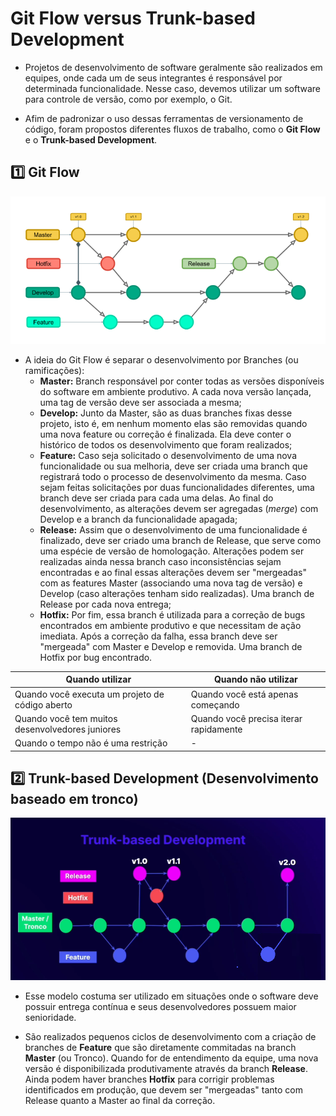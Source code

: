 # Git Flow versus Trunk-based Development

- Projetos de desenvolvimento de software geralmente são realizados em equipes, onde cada um de seus integrantes é responsável por determinada funcionalidade. Nesse caso, devemos utilizar um software para controle de versão, como por exemplo, o Git.

- Afim de padronizar o uso dessas ferramentas de versionamento de código, foram propostos diferentes fluxos de trabalho, como o **Git Flow** e o **Trunk-based Development**.

## :one: Git Flow

![Git Flow](Imagens/Git%20Flow.png)

- A ideia do Git Flow é separar o desenvolvimento por Branches (ou ramificações):
  - **Master:** Branch responsável por conter todas as versões disponíveis do software em ambiente produtivo. A cada nova versão lançada, uma tag de versão deve ser associada a mesma;
  - **Develop:** Junto da Master, são as duas branches fixas desse projeto, isto é, em nenhum momento elas são removidas quando uma nova feature ou correção é finalizada. Ela deve conter o histórico de todos os desenvolvimento que foram realizados;
  - **Feature:** Caso seja solicitado o desenvolvimento de uma nova funcionalidade ou sua melhoria, deve ser criada uma branch que registrará todo o processo de desenvolvimento da mesma. Caso sejam feitas solicitações por duas funcionalidades diferentes, uma branch deve ser criada para cada uma delas. Ao final do desenvolvimento, as alterações devem ser agregadas (*merge*) com Develop e a branch da funcionalidade apagada;
  - **Release:** Assim que o desenvolvimento de uma funcionalidade é finalizado, deve ser criado uma branch de Release, que serve como uma espécie de versão de homologação. Alterações podem ser realizadas ainda nessa branch caso inconsistências sejam encontradas e ao final essas alterações devem ser "mergeadas" com as features Master (associando uma nova tag de versão) e Develop (caso alterações tenham sido realizadas). Uma branch de Release por cada nova entrega;
  - **Hotfix:** Por fim, essa branch é utilizada para a correção de bugs encontrados em ambiente produtivo e que necessitam de ação imediata. Após a correção da falha, essa branch deve ser "mergeada" com Master e Develop e removida. Uma branch de Hotfix por bug encontrado.

| Quando utilizar | Quando não utilizar |
| --------------- | ------------------- |
| Quando você executa um projeto de código aberto | Quando você está apenas começando |
| Quando você tem muitos desenvolvedores juniores | Quando você precisa iterar rapidamente |
| Quando o tempo não é uma restrição | - |

## :two: Trunk-based Development (Desenvolvimento baseado em tronco)

![Trunk-based Development](Imagens/Trunk-based%20Development.png)

- Esse modelo costuma ser utilizado em situações onde o software deve possuir entrega contínua e seus desenvolvedores possuem maior senioridade.

- São realizados pequenos ciclos de desenvolvimento com a criação de branches de **Feature** que são diretamente commitadas na branch **Master** (ou Tronco). Quando for de entendimento da equipe, uma nova versão é disponibilizada produtivamente através da branch **Release**. Ainda podem haver branches **Hotfix** para corrigir problemas identificados em produção, que devem ser "mergeadas" tanto com Release quanto a Master ao final da correção.
